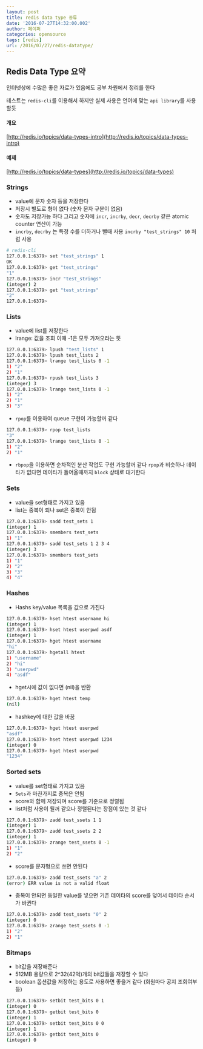 ```yaml
---
layout: post
title: redis data type 종류
date: '2016-07-27T14:32:00.002'
author: 페이퍼
categories: opensource
tags: [redis]
url: /2016/07/27/redis-datatype/
---
```


## Redis Data Type 요약
인터넷상에 수많은 좋은 자료가 있음에도 공부 차원에서 정리를 한다

테스트는 `redis-cli`를 이용해서 하지만 실제 사용은 언어에 맞는 `api library`를 사용 할듯 

#### 개요
[http://redis.io/topics/data-types-intro](http://redis.io/topics/data-types-intro)

#### 예제
[http://redis.io/topics/data-types](http://redis.io/topics/data-types)

### Strings
- value에 문자 숫자 등을 저장한다
- 저장시 별도로 형이 없다 (숫자 문자 구분이 없음)
- 숫자도 저장가능 하다 그리고 숫자에 `incr`, `incrby`, `decr`, `decrby` 같은 atomic counter 연산이 가능
- `incrby`, `decrby` 는 특정 수를 더하거나 뺄때 사용 `incrby "test_strings" 10` 처럼 사용 

```bash
# redis-cli
127.0.0.1:6379> set "test_strings" 1
OK
127.0.0.1:6379> get "test_strings"
"1"
127.0.0.1:6379> incr "test_strings"
(integer) 2
127.0.0.1:6379> get "test_strings"
"2"
127.0.0.1:6379>
```

### Lists
- value에 list를 저장한다
- lrange: 값을 조회 이때 -1은 모두 가져오라는 뜻

```bash
127.0.0.1:6379> lpush "test_lists" 1
127.0.0.1:6379> lpush test_lists 2
127.0.0.1:6379> lrange test_lists 0 -1
1) "2"
2) "1"
127.0.0.1:6379> rpush test_lists 3
(integer) 3
127.0.0.1:6379> lrange test_lists 0 -1
1) "2"
2) "1"
3) "3"
```

- `rpop`를 이용하여 queue 구현이 가능할꺼 같다

```bash
127.0.0.1:6379> rpop test_lists
"3"
127.0.0.1:6379> lrange test_lists 0 -1
1) "2"
2) "1"
```

- `rbpop`을 이용하면 순차적인 분산 작업도 구현 가능할꺼 같다 `rpop`과 비슷하나 데이타가 없다면 데이타가 들어올때까지 `block` 상태로 대기한다 

### Sets
- value을 set형태로 가지고 있음
- list는 중복이 되나 set은 중복이 안됨

```bash
127.0.0.1:6379> sadd test_sets 1
(integer) 1
127.0.0.1:6379> smembers test_sets
1) "1"
127.0.0.1:6379> sadd test_sets 1 2 3 4
(integer) 3
127.0.0.1:6379> smembers test_sets
1) "1"
2) "2"
3) "3"
4) "4"
```

### Hashes
- Hashs key/value 목록을 값으로 가진다

```bash
127.0.0.1:6379> hset htest username hi
(integer) 1
127.0.0.1:6379> hset htest userpwd asdf
(integer) 1
127.0.0.1:6379> hget htest username
"hi"
127.0.0.1:6379> hgetall htest
1) "username"
2) "hi"
3) "userpwd"
4) "asdf"
```

- hget시에 값이 없다면 (nil)을 반환

```bash
127.0.0.1:6379> hget htest temp
(nil)
```

- hashkey에 대한 값을 바꿈 

```bash
127.0.0.1:6379> hget htest userpwd
"asdf"
127.0.0.1:6379> hset htest userpwd 1234
(integer) 0
127.0.0.1:6379> hget htest userpwd
"1234"
```


### Sorted sets
- value를 set형태로 가지고 있음
- `Sets`과 마찬가지로 중복은 안됨
- score와 함께 저장되며 score를 기준으로 정렬됨
- list처럼 사용이 될꺼 같으나 정렬된다는 장점이 있는 것 같다

```bash
127.0.0.1:6379> zadd test_ssets 1 1
(integer) 1
127.0.0.1:6379> zadd test_ssets 2 2
(integer) 1
127.0.0.1:6379> zrange test_ssets 0 -1
1) "1"
2) "2"
```

- score를 문자형으로 쓰면 안된다

```bash
127.0.0.1:6379> zadd test_ssets "a" 2
(error) ERR value is not a valid float
```

- 중복이 안되면 동일한 value를 넣으면 기존 데이타의 score를 덮어서 데이타 순서가 바뀐다

```bash
127.0.0.1:6379> zadd test_ssets "0" 2
(integer) 0
127.0.0.1:6379> zrange test_ssets 0 -1
1) "2"
2) "1"
```


### Bitmaps
- bit값을 저장해준다
- 512MB 용량으로 2^32(42억)개의 bit값들을 저장할 수 있다
- boolean 옵션값을 저장하는 용도로 사용하면 좋을거 같다 (회원마다 공지 조회여부 등)

```bash
127.0.0.1:6379> setbit test_bits 0 1
(integer) 0
127.0.0.1:6379> getbit test_bits 0
(integer) 1
127.0.0.1:6379> setbit test_bits 0 0
(integer) 1
127.0.0.1:6379> getbit test_bits 0
(integer) 0
```


